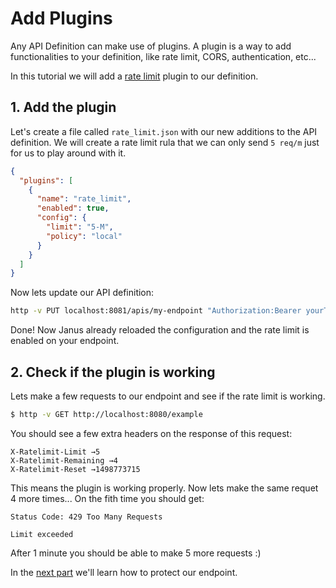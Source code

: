 # Add Plugins

Any API Definition can make use of plugins. A plugin is a way to add functionalities to your definition, like rate limit, CORS, authentication, etc...

In this tutorial we will add a [rate limit](/docs/plugins/rate_limit.md) plugin to our definition.

## 1. Add the plugin

Let's create a file called `rate_limit.json` with our new additions to the API definition. We will create a rate limit rula that we can only send `5 req/m`
 just for us to play around with it.

```json
{
  "plugins": [
    {
      "name": "rate_limit",
      "enabled": true,
      "config": {
        "limit": "5-M",
        "policy": "local"
      }
    }
  ]
}
```

Now lets update our API definition:

```sh
http -v PUT localhost:8081/apis/my-endpoint "Authorization:Bearer yourToken" "Content-Type: application/json" < rate_limit.json
```
Done! Now Janus already reloaded the configuration and the rate limit is enabled on your endpoint.

## 2. Check if the plugin is working

Lets make a few requests to our endpoint and see if the rate limit is working.

```bash
$ http -v GET http://localhost:8080/example
```

You should see a few extra headers on the response of this request:

```
X-Ratelimit-Limit →5
X-Ratelimit-Remaining →4
X-Ratelimit-Reset →1498773715
```

This means the plugin is working properly. Now lets make the same requet 4 more times... On the fith time you should get:

```
Status Code: 429 Too Many Requests

Limit exceeded
```

After 1 minute you should be able to make 5 more requests :)

In the [next part](add_auth.md) we'll learn how to protect our endpoint.